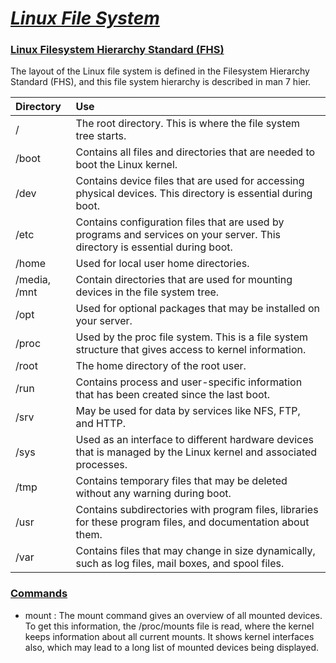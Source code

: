 # <b><ins><i>Linux File System</i></ins></b>
  
### <b><ins>Linux Filesystem Hierarchy Standard (FHS)</ins></b>

The layout of the Linux file system is defined in the Filesystem Hierarchy Standard (FHS), and this file system hierarchy is described in man 7 hier.  

| Directory | Use |   
|:-------|:----------|
| / | The root directory. This is where the file system tree starts. |
| /boot | Contains all files and directories that are needed to boot the Linux kernel. |
| /dev | Contains device files that are used for accessing physical devices. This directory is essential during boot. |
| /etc | Contains configuration files that are used by programs and services on your server. This directory is essential during boot. |
| /home  | Used for local user home directories. |
| /media, /mnt | Contain directories that are used for mounting devices in the file system tree. |
| /opt | Used for optional packages that may be installed on your server. |
| /proc | Used by the proc file system. This is a file system structure that gives access to kernel information. |
| /root | The home directory of the root user. |
| /run | Contains process and user-specific information that has been created since the last boot. |
| /srv | May be used for data by services like NFS, FTP, and HTTP. |
| /sys | Used as an interface to different hardware devices that is managed by the Linux kernel and associated processes. |
| /tmp | Contains temporary files that may be deleted without any warning during boot. |
| /usr | Contains subdirectories with program files, libraries for these program files, and documentation about them. |
| /var | Contains files that may change in size dynamically, such as log files, mail boxes, and spool files. |

### <b><ins>Commands</ins></b>
* mount : The mount command gives an overview of all mounted devices. To get this information, the /proc/mounts file is read, where the kernel keeps information about all current mounts. It shows kernel interfaces also, which may lead to a long list of mounted devices being displayed.
